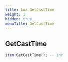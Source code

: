 ```yaml
---
title: Lua GetCastTime
weight: 1
hidden: true
menuTitle: GetCastTime
---
```

## GetCastTime
```lua
item:GetCastTime(); -- int
```